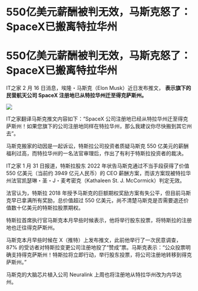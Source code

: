 # 550亿美元薪酬被判无效，马斯克怒了：SpaceX已搬离特拉华州

# 550亿美元薪酬被判无效，马斯克怒了：SpaceX已搬离特拉华州

IT之家 2 月 16 日消息，埃隆・马斯克（Elon Musk）近日发布推文， **表示旗下的民营航天公司 SpaceX
注册地已从特拉华州迁至得克萨斯州。**

![](https://inews.gtimg.com/om_bt/OoMECTKGuZxLFc-2Xgae95WVsrptqwuUQDKikzziFH7LsAA/1000)

IT之家翻译马斯克推文内容如下：“SpaceX
公司注册地已经从特拉华州迁至得克萨斯州！如果您旗下的公司注册地同样在特拉华州，那么我建议你尽快搬到其它州去”。

马斯克搬家的动因是一起诉讼，特斯拉公司投资者质疑马斯克 550 亿美元的薪酬福利过高，而特拉华州的一名法官审理后，作出了有利于特斯拉投资者的裁决。

IT之家 1 月 31 日报道，特斯拉股东 2022 年状告马斯克通过不当手段获得了价值 550 亿美元（当前约 3949 亿元人民币）的 CEO
薪酬方案，而该方案现被特拉华州法官凯瑟琳・圣・J・麦考密克（Kathaleen St. J. McCormick）判定无效。

法官认为，特斯拉 2018 年授予马斯克的巨额期权奖励方案有失公平，但目前马斯克早已拿满所有奖励，总价值超过 550
亿美元，尚不清楚马斯克是否需要退还价值数十亿美元的特斯拉股票期权。

特斯拉首席执行官马斯克本月早些时候表示，他将举行股东投票，将特斯拉的注册地也迁往得克萨斯州。

马斯克本月早些时候在 X（推特）上发布推文，此前他举行了一次民意调查，87%
的受访者对特斯拉变更公司注册地投了“赞成”票。马斯克表示：“公众投票明确支持得克萨斯州！特斯拉将立即行动，举行股东投票，将公司注册地转移到得克萨斯州。”

马斯克的大脑芯片植入公司 Neuralink 上周也将注册地从特拉华州改为内华达州。

